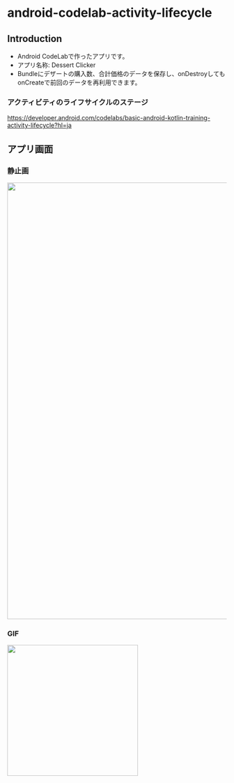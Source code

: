 # android-codelab-activity-lifecycle

Introduction
------------
- Android CodeLabで作ったアプリです。
- アプリ名称: Dessert Clicker
- Bundleにデザートの購入数、合計価格のデータを保存し、onDestroyしてもonCreateで前回のデータを再利用できます。

### アクティビティのライフサイクルのステージ ###
https://developer.android.com/codelabs/basic-android-kotlin-training-activity-lifecycle?hl=ja


アプリ画面
----  
### 静止画 ###
<img src="" width="1000">


### GIF ###  
<img src="" width="300">